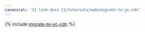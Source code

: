 ```yaml
---
canonical: '{{ link-docs }}/tutorials/web/migrate-to-yc-cdn'
---
```


{% include [migrate-to-yc-cdn](../../_tutorials/applied/migrate-to-yc-cdn.md) %}